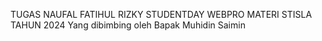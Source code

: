 TUGAS NAUFAL FATIHUL RIZKY STUDENTDAY WEBPRO MATERI STISLA TAHUN 2024 Yang dibimbing oleh Bapak Muhidin Saimin
